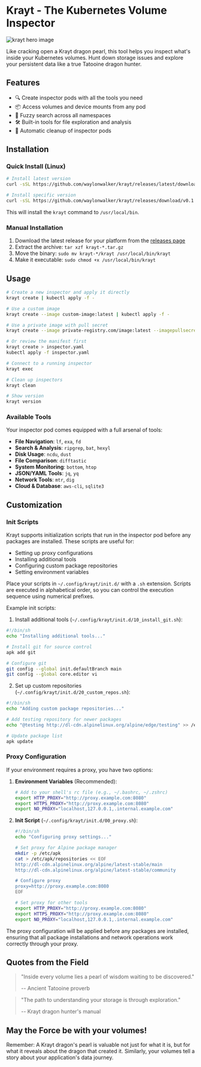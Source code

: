 # Krayt - The Kubernetes Volume Inspector

![krayt hero image](./krayt.webp "A dark, cartoon-style wide-format illustration featuring a heroic explorer standing in a twilight desert beside a cracked-open dragon skull. The explorer holds a glowing pearl that reveals floating icons representing data and technology. The hero wears utility gear and a sword, with terminal and file icons on their belt. The desert backdrop includes jagged rocks, two moons in a starry sky, and moody blue and purple tones. At the top, the word “KRAYT” is displayed in bold, tech-inspired fantasy lettering.")

Like cracking open a Krayt dragon pearl, this tool helps you inspect what's inside your Kubernetes volumes.
Hunt down storage issues and explore your persistent data like a true Tatooine dragon hunter.

## Features

- 🔍 Create inspector pods with all the tools you need
- 📦 Access volumes and device mounts from any pod
- 🔎 Fuzzy search across all namespaces
- 🛠️ Built-in tools for file exploration and analysis
- 🧹 Automatic cleanup of inspector pods

## Installation

### Quick Install (Linux)

```bash
# Install latest version
curl -sSL https://github.com/waylonwalker/krayt/releases/latest/download/install.sh | sudo bash

# Install specific version
curl -sSL https://github.com/waylonwalker/krayt/releases/download/v0.1.0/install.sh | sudo bash
```

This will install the `krayt` command to `/usr/local/bin`.

### Manual Installation

1. Download the latest release for your platform from the [releases page](https://github.com/waylonwalker/krayt/releases)
2. Extract the archive: `tar xzf krayt-*.tar.gz`
3. Move the binary: `sudo mv krayt-*/krayt /usr/local/bin/krayt`
4. Make it executable: `sudo chmod +x /usr/local/bin/krayt`

## Usage

```bash
# Create a new inspector and apply it directly
krayt create | kubectl apply -f -

# Use a custom image
krayt create --image custom-image:latest | kubectl apply -f -

# Use a private image with pull secret
krayt create --image private-registry.com/image:latest --imagepullsecret my-registry-secret | kubectl apply -f -

# Or review the manifest first
krayt create > inspector.yaml
kubectl apply -f inspector.yaml

# Connect to a running inspector
krayt exec

# Clean up inspectors
krayt clean

# Show version
krayt version
```

### Available Tools

Your inspector pod comes equipped with a full arsenal of tools:

- **File Navigation**: `lf`, `exa`, `fd`
- **Search & Analysis**: `ripgrep`, `bat`, `hexyl`
- **Disk Usage**: `ncdu`, `dust`
- **File Comparison**: `difftastic`
- **System Monitoring**: `bottom`, `htop`
- **JSON/YAML Tools**: `jq`, `yq`
- **Network Tools**: `mtr`, `dig`
- **Cloud & Database**: `aws-cli`, `sqlite3`

## Customization

### Init Scripts

Krayt supports initialization scripts that run in the inspector pod before any packages are installed. These scripts are useful for:
- Setting up proxy configurations
- Installing additional tools
- Configuring custom package repositories
- Setting environment variables

Place your scripts in `~/.config/krayt/init.d/` with a `.sh` extension. Scripts are executed in alphabetical order, so you can control the execution sequence using numerical prefixes.

Example init scripts:

1. Install additional tools (`~/.config/krayt/init.d/10_install_git.sh`):
```bash
#!/bin/sh
echo "Installing additional tools..."

# Install git for source control
apk add git

# Configure git
git config --global init.defaultBranch main
git config --global core.editor vi
```

2. Set up custom repositories (`~/.config/krayt/init.d/20_custom_repos.sh`):
```bash
#!/bin/sh
echo "Adding custom package repositories..."

# Add testing repository for newer packages
echo "@testing http://dl-cdn.alpinelinux.org/alpine/edge/testing" >> /etc/apk/repositories

# Update package list
apk update
```

### Proxy Configuration

If your environment requires a proxy, you have two options:

1. **Environment Variables** (Recommended):
   ```bash
   # Add to your shell's rc file (e.g., ~/.bashrc, ~/.zshrc)
   export HTTP_PROXY="http://proxy.example.com:8080"
   export HTTPS_PROXY="http://proxy.example.com:8080"
   export NO_PROXY="localhost,127.0.0.1,.internal.example.com"
   ```

2. **Init Script** (`~/.config/krayt/init.d/00_proxy.sh`):
   ```bash
   #!/bin/sh
   echo "Configuring proxy settings..."

   # Set proxy for Alpine package manager
   mkdir -p /etc/apk
   cat > /etc/apk/repositories << EOF
   http://dl-cdn.alpinelinux.org/alpine/latest-stable/main
   http://dl-cdn.alpinelinux.org/alpine/latest-stable/community

   # Configure proxy
   proxy=http://proxy.example.com:8080
   EOF

   # Set proxy for other tools
   export HTTP_PROXY="http://proxy.example.com:8080"
   export HTTPS_PROXY="http://proxy.example.com:8080"
   export NO_PROXY="localhost,127.0.0.1,.internal.example.com"
   ```

The proxy configuration will be applied before any packages are installed, ensuring that all package installations and network operations work correctly through your proxy.

## Quotes from the Field

> "Inside every volume lies a pearl of wisdom waiting to be discovered."
> 
> -- Ancient Tatooine proverb

> "The path to understanding your storage is through exploration."
> 
> -- Krayt dragon hunter's manual

## May the Force be with your volumes!

Remember: A Krayt dragon's pearl is valuable not just for what it is, but for what it reveals about the dragon that created it. Similarly, your volumes tell a story about your application's data journey.
